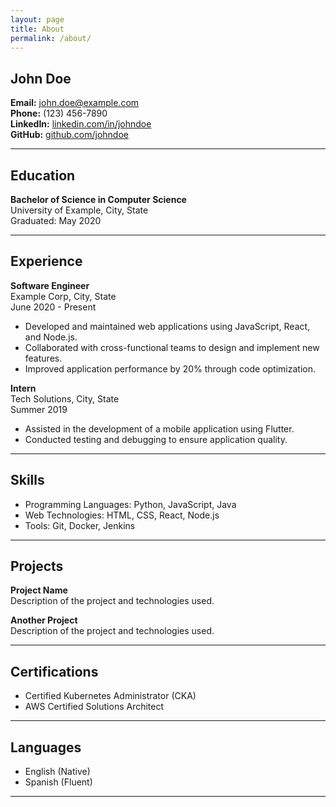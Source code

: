```yaml
---
layout: page
title: About
permalink: /about/
---
```


## John Doe

**Email:** john.doe@example.com  
**Phone:** (123) 456-7890  
**LinkedIn:** [linkedin.com/in/johndoe](https://linkedin.com/in/johndoe)  
**GitHub:** [github.com/johndoe](https://github.com/johndoe)

---

## Education

**Bachelor of Science in Computer Science**  
University of Example, City, State  
Graduated: May 2020

---

## Experience

**Software Engineer**  
Example Corp, City, State  
June 2020 - Present

- Developed and maintained web applications using JavaScript, React, and Node.js.
- Collaborated with cross-functional teams to design and implement new features.
- Improved application performance by 20% through code optimization.

**Intern**  
Tech Solutions, City, State  
Summer 2019

- Assisted in the development of a mobile application using Flutter.
- Conducted testing and debugging to ensure application quality.

---

## Skills

- Programming Languages: Python, JavaScript, Java
- Web Technologies: HTML, CSS, React, Node.js
- Tools: Git, Docker, Jenkins

---

## Projects

**Project Name**  
Description of the project and technologies used.

**Another Project**  
Description of the project and technologies used.

---

## Certifications

- Certified Kubernetes Administrator (CKA)
- AWS Certified Solutions Architect

---

## Languages

- English (Native)
- Spanish (Fluent)

---
